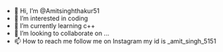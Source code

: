 - 👋 Hi, I’m @Amitsinghthakur51
- 👀 I’m interested in coding
- 🌱 I’m currently learning c++
- 💞️ I’m looking to collaborate on ...
- 📫 How to reach me follow me on Instagram my id is _amit_singh_5151

<!---
Amitsinghthakur51/Amitsinghthakur51 is a ✨ special ✨ repository because its `README.md` (this file) appears on your GitHub profile.
You can click the Preview link to take a look at your changes.
--->
